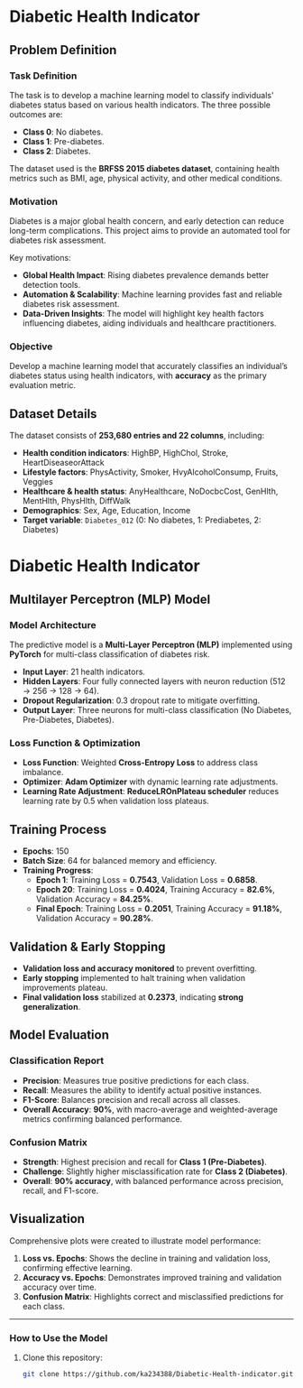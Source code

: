 # Diabetic Health Indicator

## Problem Definition

### Task Definition
The task is to develop a machine learning model to classify individuals' diabetes status based on various health indicators. The three possible outcomes are:
- **Class 0**: No diabetes.
- **Class 1**: Pre-diabetes.
- **Class 2**: Diabetes.

The dataset used is the **BRFSS 2015 diabetes dataset**, containing health metrics such as BMI, age, physical activity, and other medical conditions.

### Motivation
Diabetes is a major global health concern, and early detection can reduce long-term complications. This project aims to provide an automated tool for diabetes risk assessment.

Key motivations:
- **Global Health Impact**: Rising diabetes prevalence demands better detection tools.
- **Automation & Scalability**: Machine learning provides fast and reliable diabetes risk assessment.
- **Data-Driven Insights**: The model will highlight key health factors influencing diabetes, aiding individuals and healthcare practitioners.

### Objective
Develop a machine learning model that accurately classifies an individual’s diabetes status using health indicators, with **accuracy** as the primary evaluation metric.

## Dataset Details

The dataset consists of **253,680 entries and 22 columns**, including:
- **Health condition indicators**: HighBP, HighChol, Stroke, HeartDiseaseorAttack
- **Lifestyle factors**: PhysActivity, Smoker, HvyAlcoholConsump, Fruits, Veggies
- **Healthcare & health status**: AnyHealthcare, NoDocbcCost, GenHlth, MentHlth, PhysHlth, DiffWalk
- **Demographics**: Sex, Age, Education, Income
- **Target variable**: `Diabetes_012` (0: No diabetes, 1: Prediabetes, 2: Diabetes)

# Diabetic Health Indicator

## Multilayer Perceptron (MLP) Model

### Model Architecture
The predictive model is a **Multi-Layer Perceptron (MLP)** implemented using **PyTorch** for multi-class classification of diabetes risk.

- **Input Layer**: 21 health indicators.
- **Hidden Layers**: Four fully connected layers with neuron reduction (512 → 256 → 128 → 64).
- **Dropout Regularization**: 0.3 dropout rate to mitigate overfitting.
- **Output Layer**: Three neurons for multi-class classification (No Diabetes, Pre-Diabetes, Diabetes).

### Loss Function & Optimization
- **Loss Function**: Weighted **Cross-Entropy Loss** to address class imbalance.
- **Optimizer**: **Adam Optimizer** with dynamic learning rate adjustments.
- **Learning Rate Adjustment**: **ReduceLROnPlateau scheduler** reduces learning rate by 0.5 when validation loss plateaus.

## Training Process
- **Epochs**: 150
- **Batch Size**: 64 for balanced memory and efficiency.
- **Training Progress**:
  - **Epoch 1**: Training Loss = **0.7543**, Validation Loss = **0.6858**.
  - **Epoch 20**: Training Loss = **0.4024**, Training Accuracy = **82.6%**, Validation Accuracy = **84.25%**.
  - **Final Epoch**: Training Loss = **0.2051**, Training Accuracy = **91.18%**, Validation Accuracy = **90.28%**.

## Validation & Early Stopping
- **Validation loss and accuracy monitored** to prevent overfitting.
- **Early stopping** implemented to halt training when validation improvements plateau.
- **Final validation loss** stabilized at **0.2373**, indicating **strong generalization**.

## Model Evaluation
### Classification Report
- **Precision**: Measures true positive predictions for each class.
- **Recall**: Measures the ability to identify actual positive instances.
- **F1-Score**: Balances precision and recall across all classes.
- **Overall Accuracy**: **90%**, with macro-average and weighted-average metrics confirming balanced performance.

### Confusion Matrix
- **Strength**: Highest precision and recall for **Class 1 (Pre-Diabetes)**.
- **Challenge**: Slightly higher misclassification rate for **Class 2 (Diabetes)**.
- **Overall**: **90% accuracy**, with balanced performance across precision, recall, and F1-score.

## Visualization
Comprehensive plots were created to illustrate model performance:
1. **Loss vs. Epochs**: Shows the decline in training and validation loss, confirming effective learning.
2. **Accuracy vs. Epochs**: Demonstrates improved training and validation accuracy over time.
3. **Confusion Matrix**: Highlights correct and misclassified predictions for each class.

---

### How to Use the Model
1. Clone this repository:
   ```sh
   git clone https://github.com/ka234388/Diabetic-Health-indicator.git

